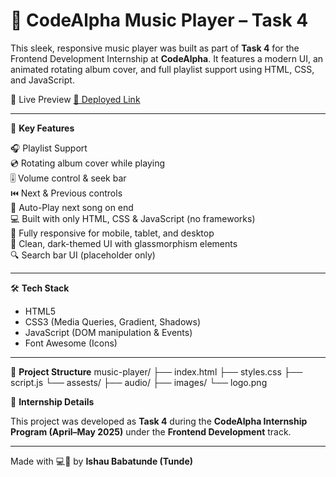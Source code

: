 # 🎵 CodeAlpha Music Player – Task 4

This sleek, responsive music player was built as part of **Task 4** for the Frontend Development Internship at **CodeAlpha**. It features a modern UI, an animated rotating album cover, and full playlist support using HTML, CSS, and JavaScript.

📸 Live Preview
[🔗 Deployed Link](#)

---

🚀 **Key Features**

🎧 Playlist Support  
💿 Rotating album cover while playing  
🎚️ Volume control & seek bar  
⏮️ Next & Previous controls  
🔁 Auto-Play next song on end  
💻 Built with only HTML, CSS & JavaScript (no frameworks)  
📱 Fully responsive for mobile, tablet, and desktop  
🎨 Clean, dark-themed UI with glassmorphism elements  
🔍 Search bar UI (placeholder only)

---

🛠️ **Tech Stack**

- HTML5
- CSS3 (Media Queries, Gradient, Shadows)
- JavaScript (DOM manipulation & Events)
- Font Awesome (Icons)

---

📁 **Project Structure**
music-player/ ├── index.html ├── styles.css ├── script.js └── assests/ ├── audio/ ├── images/ └── logo.png

📌 **Internship Details**

This project was developed as **Task 4** during the **CodeAlpha Internship Program (April–May 2025)** under the **Frontend Development** track.

---

Made with 💻💙 by **Ishau Babatunde (Tunde)**
